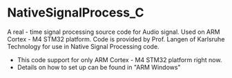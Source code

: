 # NativeSignalProcess_C
A real - time signal processing source code for Audio signal. Used on ARM Cortex - M4 STM32 platform.
Code is provided by Prof. Langen of Karlsruhe Technology for use in Native Signal Processing code.
- This code support for only ARM Cortex - M4 STM32 platform right now.
- Details on how to set up can be found in "ARM Windows"
